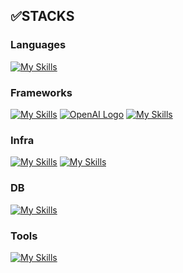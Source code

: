 

## ✅STACKS

### Languages
[![My Skills](https://skillicons.dev/icons?i=js,ts,html,css&theme=light)](https://skillicons.dev)
<br/>
### Frameworks
[![My Skills](https://skillicons.dev/icons?i=nodejs&theme=light)](https://skillicons.dev)
[![OpenAI Logo](https://velog.velcdn.com/images/for_i_in_range/post/e8a33073-97ef-43c3-829a-3d702c11ad14/image.png)](https://www.openai.com)
[![My Skills](https://skillicons.dev/icons?i=express,nestjs,react&theme=light)](https://skillicons.dev)
<br/>
### Infra
[![My Skills](https://skillicons.dev/icons?i=aws,cloudflare&theme=light)](https://skillicons.dev)
[![My Skills](https://skillicons.dev/icons?i=linux)](https://skillicons.dev)
<br/>
### DB
[![My Skills](https://skillicons.dev/icons?i=mysql,mongodb&theme=light)](https://skillicons.dev)
<br/>
### Tools
[![My Skills](https://skillicons.dev/icons?i=git,github,notion,vscode)](https://skillicons.dev)
<br/>







